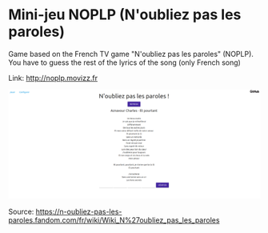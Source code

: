 # Mini-jeu NOPLP (N'oubliez pas les paroles)

Game based on the French TV game "N'oubliez pas les paroles" (NOPLP). You have to guess the rest of the lyrics of the song (only French song)

Link: http://noplp.movizz.fr

![Screenshot](assets/images/noplp.png)


Source: https://n-oubliez-pas-les-paroles.fandom.com/fr/wiki/Wiki_N%27oubliez_pas_les_paroles